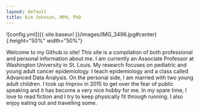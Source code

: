 ```yaml
---
layout: default
title: Kim Johnson, MPH, PhD
---
```


![config.yml]({{ site.baseurl }}/images/IMG_3496.jpg#center){:height="50%" width="50%"}    


Welcome to my Github.io site! This site is a compilation of both professional and personal information about me. I am currently an Associate Professor at Washington University in St. Louis. My research focuses on pediatric and young adult cancer epidemiology. I teach epidemiology and a class called Advanced Data Analysis. On the personal side, I am married with two young adult children. I took up Improv in 2015 to get over the fear of public speaking and it has become a very nice hobby for me. In my spare time, I love to read fiction and I try to keep physically fit through running. I also enjoy eating out and travelling some.
